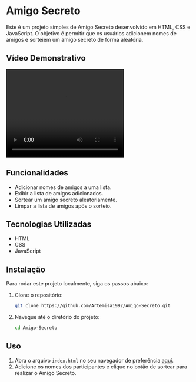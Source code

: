 # Amigo Secreto

Este é um projeto simples de Amigo Secreto desenvolvido em HTML, CSS e JavaScript. O objetivo é permitir que os usuários adicionem nomes de amigos e sorteiem um amigo secreto de forma aleatória.
## Vídeo Demonstrativo

<video width="320" height="240" controls>
  <source src="video.webm" type="video/webm">
  Seu navegador não suporta o elemento de vídeo.
</video>

## Funcionalidades

- Adicionar nomes de amigos a uma lista.
- Exibir a lista de amigos adicionados.
- Sortear um amigo secreto aleatoriamente.
- Limpar a lista de amigos após o sorteio.

## Tecnologias Utilizadas

- HTML
- CSS
- JavaScript

## Instalação

Para rodar este projeto localmente, siga os passos abaixo:

1. Clone o repositório:
    ```bash
    git clone https://github.com/Artemisa1992/Amigo-Secreto.git
    ```
2. Navegue até o diretório do projeto:
    ```bash
    cd Amigo-Secreto
    ```

## Uso

1. Abra o arquivo `index.html` no seu navegador de preferência [aqui](https://artemisa1992.github.io/Amigo-Secreto/).
2. Adicione os nomes dos participantes e clique no botão de sortear para realizar o Amigo Secreto.
 
